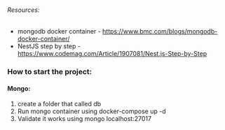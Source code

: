###### Resources:
- mongodb docker container - https://www.bmc.com/blogs/mongodb-docker-container/
- NestJS step by step - https://www.codemag.com/Article/1907081/Nest.js-Step-by-Step

### How to start the project:

#### Mongo:
1. create a folder that called db
2. Run mongo container using docker-compose up -d
3. Validate it works using mongo localhost:27017

